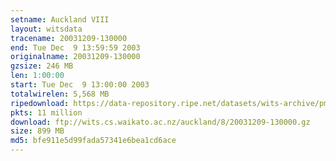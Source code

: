 ```yaml
---
setname: Auckland VIII
layout: witsdata
tracename: 20031209-130000
end: Tue Dec  9 13:59:59 2003
originalname: 20031209-130000
gzsize: 246 MB
len: 1:00:00
start: Tue Dec  9 13:00:00 2003
totalwirelen: 5,568 MB
ripedownload: https://data-repository.ripe.net/datasets/wits-archive/pma/long/auck/8//20031209-130000.gz
pkts: 11 million
download: ftp://wits.cs.waikato.ac.nz/auckland/8/20031209-130000.gz
size: 899 MB
md5: bfe911e5d99fada57341e6bea1cd6ace
---
```

